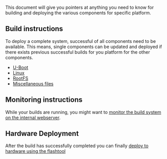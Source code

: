 This document will give you pointers at anything you need to know for building
and deploying the various components for specific platform.

## Build instructions
To deploy a complete system, successful of all components need to be available.
This means, single components can be updated and deployed if there exists
previous successful builds for you platform for the other components.

* [U-Boot](uboot)
* [Linux](linux)
* [RootFS](roofs)
* [Miscellaneous files](misc)

## Monitoring instructions
While your builds are running, you might want to 
[monitor the build system on the internal
webserver](common/build-monitoring.md).

## Hardware Deployment
After the build has successfully completed you can finally [deploy to hardware using the flashtool](flashtool)
